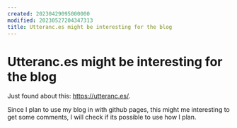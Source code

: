 ```yaml
---
created: 20230429095000000
modified: 20230527204347313
title: Utteranc.es might be interesting for the blog
---
```


# Utteranc.es might be interesting for the blog

Just found about this: https://utteranc.es/.

Since I plan to use my blog in with github pages, this might me interesting to get some comments, I will check if its possible to use how I plan.


